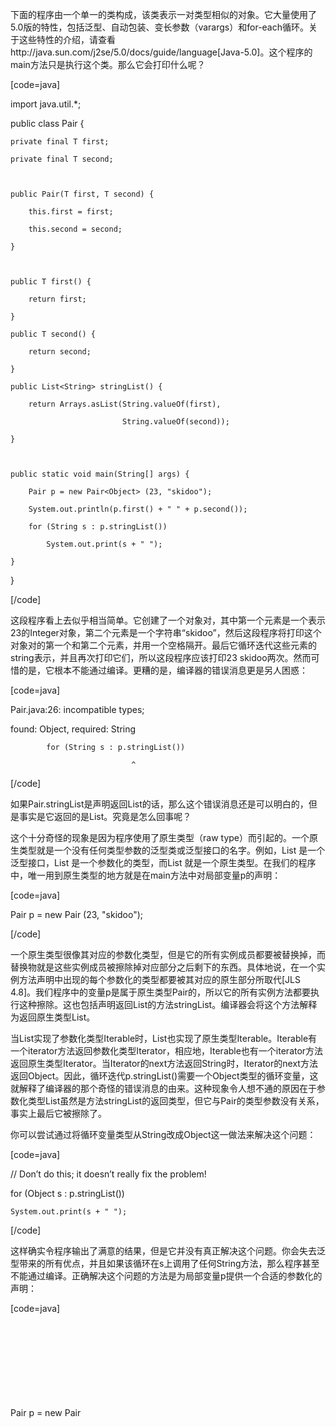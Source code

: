 下面的程序由一个单一的类构成，该类表示一对类型相似的对象。它大量使用了5.0版的特性，包括泛型、自动包装、变长参数（varargs）和for-each循环。关于这些特性的介绍，请查看http://java.sun.com/j2se/5.0/docs/guide/language[Java-5.0]。这个程序的main方法只是执行这个类。那么它会打印什么呢？ 
[code=java] 
import java.util.*;
public class Pair<T> {
    private final T first;
    private final T second;

    public Pair(T first, T second) {
        this.first = first;
        this.second = second;
    }

    public T first() {
        return first;
    }
    public T second() {
        return second;
    }
    public List<String> stringList() {
        return Arrays.asList(String.valueOf(first),
                             String.valueOf(second));
    }

    public static void main(String[] args) {
        Pair p = new Pair<Object> (23, "skidoo");
        System.out.println(p.first() + " " + p.second());
        for (String s : p.stringList())
            System.out.print(s + " ");
    }
}
[/code]
这段程序看上去似乎相当简单。它创建了一个对象对，其中第一个元素是一个表示23的Integer对象，第二个元素是一个字符串“skidoo”，然后这段程序将打印这个对象对的第一个和第二个元素，并用一个空格隔开。最后它循环迭代这些元素的string表示，并且再次打印它们，所以这段程序应该打印23 skidoo两次。然而可惜的是，它根本不能通过编译。更糟的是，编译器的错误消息更是另人困惑：
[code=java]  
Pair.java:26: incompatible types;
found: Object, required: String
            for (String s : p.stringList())
                               ^
[/code]
如果Pair.stringList是声明返回List<Object>的话，那么这个错误消息还是可以明白的，但是事实是它返回的是List<String>。究竟是怎么回事呢？ 
这个十分奇怪的现象是因为程序使用了原生类型（raw type）而引起的。一个原生类型就是一个没有任何类型参数的泛型类或泛型接口的名字。例如，List<E> 是一个泛型接口，List<String> 是一个参数化的类型，而List 就是一个原生类型。在我们的程序中，唯一用到原生类型的地方就是在main方法中对局部变量p的声明： 
[code=java] 
Pair p = new Pair<Object> (23, "skidoo"); 
[/code]
一个原生类型很像其对应的参数化类型，但是它的所有实例成员都要被替换掉，而替换物就是这些实例成员被擦除掉对应部分之后剩下的东西。具体地说，在一个实例方法声明中出现的每个参数化的类型都要被其对应的原生部分所取代[JLS 4.8]。我们程序中的变量p是属于原生类型Pair的，所以它的所有实例方法都要执行这种擦除。这也包括声明返回List<String>的方法stringList。编译器会将这个方法解释为返回原生类型List。 
当List<String>实现了参数化类型Iterable<String>时，List也实现了原生类型Iterable。Iterable<String>有一个iterator方法返回参数化类型Iterator<String>，相应地，Iterable也有一个iterator方法返回原生类型Iterator。当Iterator<String>的next方法返回String时，Iterator的next方法返回Object。因此，循环迭代p.stringList()需要一个Object类型的循环变量，这就解释了编译器的那个奇怪的错误消息的由来。这种现象令人想不通的原因在于参数化类型List<String>虽然是方法stringList的返回类型，但它与Pair的类型参数没有关系，事实上最后它被擦除了。 
你可以尝试通过将循环变量类型从String改成Object这一做法来解决这个问题： 
[code=java] 
// Don’t do this; it doesn’t really fix the problem!
for (Object s : p.stringList())
	System.out.print(s + " "); 
[/code]
这样确实令程序输出了满意的结果，但是它并没有真正解决这个问题。你会失去泛型带来的所有优点，并且如果该循环在s上调用了任何String方法，那么程序甚至不能通过编译。正确解决这个问题的方法是为局部变量p提供一个合适的参数化的声明： 
[code=java] 
Pair<Object> p = new Pair<Object>(23, "skidoo"); 
[/code]
以下是要点强调：原生类型List和参数化类型List<Object>是不一样的。如果使用了原生类型，编译器不会知道在list允许接受的元素类型上是否有任何限制，它会允许你添加任何类型的元素到list中。这不是类型安全的：如果你添加了一个错误类型的对象，那么在程序接下来的执行中的某个时刻，你会得到一个ClassCastException异常。如果使用了参数化类型List<Object>，编译器便会明白这个list可以包含任何类型的元素，所以你添加任何对象都是安全的。 
还有第三种与以上两种类型密切相关的类型：List<?>是一种特殊的参数化类型，被称为通配符类型（wildcard type）。像原生类型List一样，编译器也不会知道它接受哪种类型的元素，但是因为List<?>是一个参数化类型，从语言上来说需要更强的类型检查。为了避免出现ClassCastException异常，编译器不允许你添加除null以外的任何元素到一个类型为List<?>的list中。 
原生类型是为兼容5.0版以前的已有代码而设计的，因为它们不能使用泛型。5.0版中的许多核心库类，如collections，已经利用泛型做了改变，但是使用这些类的已有程序的行为仍然与在以前的版本上运行一样。这些原生类型及其成员的行为被设计成可以镜像映射到5.0之前的Java语言上，从而保持了兼容性。 
这个Pair程序的真正问题在于编程者没有决定究竟使用哪种Java版本。尽管程序中大部分使用了泛型，而变量p却被声明成原生类型。为了避免被编译错误所迷惑，请避免在打算用5.0或更新的版本来运行的代码中编写原生类型。如果一个已有的库方法返回了一个原生类型，那么请将它的结果存储在一个恰当的参数化类型的变量中。然而，最好的办法还是尽量将该库升级到使用泛型的版本上。虽然Java提供了原生类型和参数化类型间的良好的互用性，但是原生类型的局限性会妨碍泛型的使用。 
实际上，这种问题在用getAnnotation方法在运行期读取Class的注解（annotations）的情况下也会发生，该方法是在5.0版中新添加到Class类中的。每次调用getAnnotation方法时都会涉及到两个Class对象：一个是在其上调用该方法的对象，另一个是作为传递参数指出需要哪个类的注解的对象。在一个典型的调用中，前者是通过反射获得的，而后者是一个类名称字面常量，如下例所示： 
[code=java] 
Author a = Class.forName(name).getAnnotation(Author.class);
[/code]
你不必把getAnnotation的返回值转型为Author。以下两种机制保证了这种做法可以正常工作：（1）getAnnotation方法是泛型的。它是通过它的参数类型来确定返回类型的。具体地说，它接受一个Class<T>类型的参数，返回一个T类型的值。（2）类名称字面常量提供了泛型信息。例如，Author.class的类型是Class<Author>。类名称字面常量可以传递运行时和编译时的类型信息。以这种方式使用的类名称字面常量被称作类型符号（type token）[Bracha04]。 
与类名称字面常量不同的是，通过反射获得的Class对象不能提供完整的泛型类型信息：Class.forName的返回类型是通配类型Class<?>。在调用getAnnotation方法的表达式中，使用的是通配类型而不是原生类型Class，这一点很重要。如果你采用了原生类型，返回的注解具有的就是编译期的Annotation类型而不是通过类名称字面常量指示的类型了。下面的程序片断错误地使用了原生类型，和本谜题中最初的程序一样不能通过编译，其原因也一样： 
[code=java] 
Class c = Class.forName(name);           // Raw type!
Author a = c.getAnnotation(Author.class);    // Type mismatch
[/code]
总之，原生类型的成员被擦掉，是为了模拟泛型被添加到语言中之前的那些类型的行为。如果你将原生类型和参数化类型混合使用，那么便无法获得使用泛型的所有好处，而且有可能产生让你困惑的编译错误。另外，原生类型和以Object为类型参数的参数化类型也不相同。最后，如果你想重构现有的代码以利用泛型的优点，那么最好的方法是一次只重构一个API，并且保证新的代码中绝不使用原生类型。